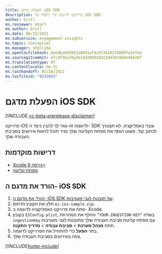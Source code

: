 ```yaml
---
title: הפעלת מדגם iOS SDK‬
description: פרוייקט לדוגמה כדי ללמוד על iOS SDK
author: britl
ms.reviewer: mhart
ms.author: britl
ms.date: 06/23/2021
ms.subservice: engagement-insights
ms.topic: conceptual
ms.manager: shellyha
ms.openlocfilehash: bbe4ba648952a8081af4c8f2610276809fa5efeb
ms.sourcegitcommit: e7cdf36a78a2b1dd2850183224d39c8dde46b26f
ms.translationtype: HT
ms.contentlocale: he-IL
ms.lasthandoff: 02/16/2022
ms.locfileid: "8232843"
---
```

# <a name="run-the-ios-sdk-sample"></a>הפעלת מדגם iOS SDK‬

[!INCLUDE [cc-beta-prerelease-disclaimer](includes/cc-beta-prerelease-disclaimer.md)]

פרוייקט iOS לדוגמה זה עוזר לך להבין כיצד ה- SDK עובד באפליקציה. לא תצטרך לכתוב קוד. פשוט הוסף את מפתח הקליטה שלך ומיד תוכל לראות אירועים בסביבת העבודה שלך.

## <a name="prerequisites"></a>דרישות מוקדמות

- [Xcode גירסה 9+](https://developer.apple.com/xcode/downloads/)
- [מפתח קליטה](get-started-ios.md)

## <a name="download-the-ios-sdk-sample"></a>הורד את מדגם ה- iOS SDK

1. [הורד את מדגם ה- iOS SDK של תובנות לגבי מעורבות](https://download.pi.dynamics.com/sdk/EI-SDKs/ei-ios-sample.zip).
1. חלץ את הקובץ הדחוס `ei-ios-sample.zip`.
1. פתח את פרוייקט האפליקציה לדוגמה ב- Xcode.
1. בקובץ `EIConfig.plist`, החלף את המחרוזת `“YOUR-INGESTION-KEY”` בשדה `ingestionKey` עם מפתח קליטת סביבת העבודה שלך מתובנות לגבי מעורבות תחת **מנהל מערכת** > **סביבת עבודה** > **מדריך התקנה**.
1. בחר **הפעל** כדי להתחיל את הפרוייקט לדוגמה.
1. צפה באירועים בסביבת העבודה שלך.

[!INCLUDE[footer-include](../includes/footer-banner.md)]

